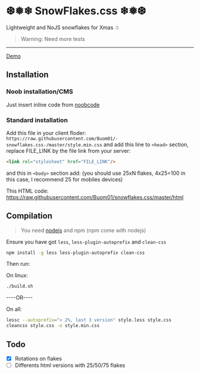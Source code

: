 # ❆❅❄ SnowFlakes.css ❄❅❆
Lightweight and NoJS snowflakes for Xmas ☃

> Warning: Need more tests

---
[Demo](https://jsfiddle.net/buom_01/hyd8k76w/1/embedded/result/)
## Installation
### Noob installation/CMS
Just insert inline code from [noobcode](https://raw.githubusercontent.com/Buom01/-snowflakes.css-/master/noobscript)

### Standard installation
Add this file in your client floder: `https://raw.githubusercontent.com/Buom01/-snowflakes.css-/master/style.min.css`
and add this line to `<head>` section, replace FILE_LINK by the file link from your server:
```html
<link rel="stylesheet" href="FILE_LINK"/>
```
and this in `<body>` section add: (you should use 25xN flakes, 4x25=100 in this case, I recommend 25 for mobiles devices)

This HTML code: https://raw.githubusercontent.com/Buom01/snowflakes.css/master/html

## Compilation
> You need [nodejs](http://nodejs.org/) and npm (npm come with nodejs)

Ensure you have got `less`, `less-plugin-autoprefix` and `clean-css`
```bash
npm install -g less less-plugin-autoprefix clean-css
```
Then run:

On linux:
```bash
./build.sh
```
----OR----

On all:
```bash
lessc --autoprefix="> 2%, last 3 version" style.less style.css
cleancss style.css -o style.min.css
```

## Todo
- [X] Rotations on flakes
- [ ] Differents html versions with 25/50/75 flakes
